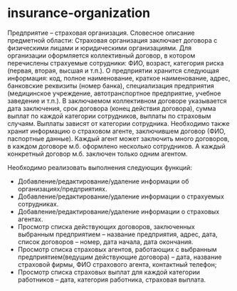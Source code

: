 # insurance-organization

  Предприятие – страховая организация.
  Словесное описание предметной области: 
  Страховая организация заключает договора с физическими лицами и юридическими организациями. 
  Для организации оформляется коллективный договор, в котором перечислены страхуемые сотрудники: ФИО, возраст, категория риска (первая, вторая, высшая и т.п.). 
  О предприятии хранится следующая информация: код, полное наименование, краткое наименование, адрес, банковские реквизиты (номер банка), 
специализация предприятия (медицинское учреждение, автотранспортное предприятие, учебное заведение и т.п.). 
  В заключаемом коллективном договоре указывается дата заключения, срок договора (конец действия договора), 
сумма выплат по каждой категории сотрудников, выплаты по страховым случаям. Выплаты зависят от категории сотрудника. 
  Необходимо также хранит информацию о страховом агенте, заключившем договор (ФИО, паспортные данные). Каждый агент может заключить много договоров, 
в каждом договоре м.б. оформлено несколько сотрудников. А каждый конкретный договор м.б. заключен только одним агентом.

Необходимо реализовать выполнения следующих функций:
-  Добавление/редактирование/удаление информации об организациях/предприятиях.
-  Добавление/редактирование/удаление информации о страхуемых сотрудниках.
-  Добавление/редактирование/удаление информации о страховых агентах.
-  Просмотр списка действующих договоров, заключенных выбранным предприятием – название предприятия, адрес, дата, список договоров – номер, дата начала, дата окончания.
-  Просмотр списка страховых агентов, работающих с выбранным предприятием(ведущим действующие договора) – дата, название страховой фирмы, ФИО страхового агента, контактный телефон;
-  Просмотр списка страховых выплат для каждой категории работников – дата, категория работника, страховая выплата.
